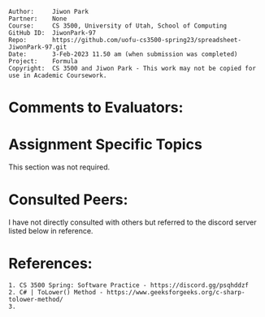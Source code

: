 ﻿

```
Author:     Jiwon Park
Partner:    None
Course:     CS 3500, University of Utah, School of Computing
GitHub ID:  JiwonPark-97
Repo:       https://github.com/uofu-cs3500-spring23/spreadsheet-JiwonPark-97.git
Date:       3-Feb-2023 11.50 am (when submission was completed) 
Project:    Formula
Copyright:  CS 3500 and Jiwon Park - This work may not be copied for use in Academic Coursework.
```

# Comments to Evaluators:


# Assignment Specific Topics

This section was not required.

# Consulted Peers:

I have not directly consulted with others but referred to the discord server listed below in reference.

# References:

    1. CS 3500 Spring: Software Practice - https://discord.gg/psqhddzf
    2. C# | ToLower() Method - https://www.geeksforgeeks.org/c-sharp-tolower-method/
    3. 